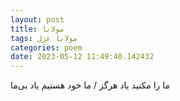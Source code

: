 ```yaml
---
layout: post
title: مولانا
tags: مولانا غزل
categories: poem
date: 2023-05-12 11:49:40.142432
---
```


ما را مکنید یاد هرگز / ما خود هستیم یاد بی‌ما